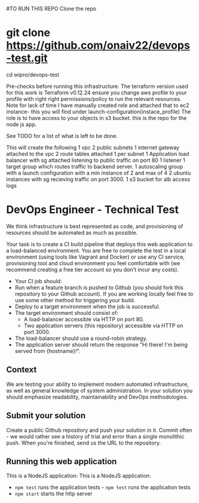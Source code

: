 #TO RUN THIS REPO
Clone the repo
# git clone https://github.com/onaiv22/devops-test.git
cd wipro/devops-test

Pre-checks before running this infrastructure.
The terraform version used for this work is Terraform v0.12.24
ensure you change aws profile to your profile with right right permissions/policy to run the relevant resources.
Note for lack of time I have manually created role and attached that to ec2 instance- this you will find under launch-configuration(instace_profile)
The role is to have access to your objects in s3 bucket. this is the repo for the node js app.

See TODO for a list of what is left to be done.

This will create the following
1 vpc
2 public subnets
1 internet gateway attached to the vpc
2 route tables attached 1 per subnet
1 Application load balancer with sg attached listening to public traffic on port 80
1 listener
1 target group which routes traffic to backend server.
1 autoscaling group with a launch configuration with a min instance of 2 and max of 4
2 ubuntu instances with sg recieving traffic on port 3000.
1 s3 bucket for alb access logs
















# DevOps Engineer - Technical Test
We think infrastructure is best represented as code, and provisioning of resources should be automated as much as possible.

 Your task is to create a CI build pipeline that deploys this web application to a load-balanced
environment. You are free to complete the test in a local environment (using tools like Vagrant and
Docker) or use any CI service, provisioning tool and cloud environment you feel comfortable with (we
recommend creating a free tier account so you don't incur any costs).

 * Your CI job should:
  * Run when a feature branch is pushed to Github (you should fork this repository to your Github account). If you are working locally feel free to use some other method for triggering your build.
  * Deploy to a target environment when the job is successful.
* The target environment should consist of:
  * A load-balancer accessible via HTTP on port 80.
  * Two application servers (this repository) accessible via HTTP on port 3000.
* The load-balancer should use a round-robin strategy.
* The application server should return the response "Hi there! I'm being served from {hostname}!".

 ## Context
We are testing your ability to implement modern automated infrastructure, as well as general knowledge of system administration. In your solution you should emphasize readability, maintainability and DevOps methodologies.

 ## Submit your solution
Create a public Github repository and push your solution in it. Commit often - we would rather see a history of trial and error than a single monolithic push. When you're finished, send us the URL to the repository.

 ## Running this web application
 This is a NodeJS application:	This is a NodeJS application:

- `npm test` runs the application tests	- `npm test` runs the application tests
- `npm start` starts the http server
